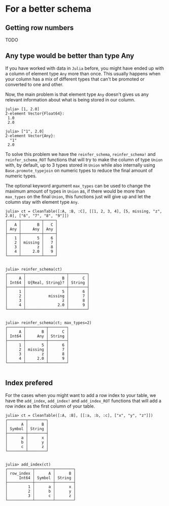 # For a better schema

## Getting row numbers

TODO

## Any type would be better than type Any

If you have worked with data in `Julia` before, you might have ended up with a column of element
type `Any` more than once. This usually happens when your column has a mix of different types
that can't be promoted or converted to one and other.

Now, the main problem is that element type `Any` doesn't gives us any relevant information about
what is being stored in our column.

```jldoctest
julia> [1, 2.0]
2-element Vector{Float64}:
 1.0
 2.0

julia> ["1", 2.0]
2-element Vector{Any}:
  "1"
 2.0

```

To solve this problem we have the `reinfer_schema`, `reinfer_schema!` and `reinfer_schema_ROT` functions that will try
to make the column of type `Union` with, by default, up to 3 types stored in `Union` while also
internally using `Base.promote_typejoin` on numeric types to reduce the final amount of numeric types.

The optional keyword argument `max_types` can be used to change the maximum amount of types in `Union`
as, if there would be more than `max_types` on the final `Union`, this functions just will give up and
let the column stay with element type `Any`.

```jldcotest reinfer; setup = :(using Cleaner)
julia> ct = CleanTable([:A, :B, :C], [[1, 2, 3, 4], [5, missing, "z", 2.0], ["6", "7", "8", "9"]])
┌─────┬─────────┬─────┐
│   A │       B │   C │
│ Any │     Any │ Any │
├─────┼─────────┼─────┤
│   1 │       5 │   6 │
│   2 │ missing │   7 │
│   3 │       z │   8 │
│   4 │     2.0 │   9 │
└─────┴─────────┴─────┘


julia> reinfer_schema(ct)
┌───────┬──────────────────┬────────┐
│     A │                B │      C │
│ Int64 │ U{Real, String}? │ String │
├───────┼──────────────────┼────────┤
│     1 │                5 │      6 │
│     2 │          missing │      7 │
│     3 │                z │      8 │
│     4 │              2.0 │      9 │
└───────┴──────────────────┴────────┘


julia> reinfer_schema(ct; max_types=2)
┌───────┬─────────┬────────┐
│     A │       B │      C │
│ Int64 │     Any │ String │
├───────┼─────────┼────────┤
│     1 │       5 │      6 │
│     2 │ missing │      7 │
│     3 │       z │      8 │
│     4 │     2.0 │      9 │
└───────┴─────────┴────────┘


```

## Index prefered

For the cases when you might want to add a row index to your table, we have the 
`add_index`, `add_index!` and `add_index_ROT` functions that will add a row index as the first column of your table.

```jldoctest reinfer
julia> ct = CleanTable([:A, :B], [[:a, :b, :c], ["x", "y", "z"]])
┌────────┬────────┐
│      A │      B │
│ Symbol │ String │
├────────┼────────┤
│      a │      x │
│      b │      y │
│      c │      z │
└────────┴────────┘


julia> add_index(ct)
┌───────────┬────────┬────────┐
│ row_index │      A │      B │
│     Int64 │ Symbol │ String │
├───────────┼────────┼────────┤
│         1 │      a │      x │
│         2 │      b │      y │
│         3 │      c │      z │
└───────────┴────────┴────────┘


```
